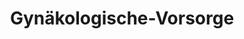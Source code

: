 ---
title: 'Gynäkologische-Vorsorge'
description: 'Vorsorge für Ihr Wohl'
pubDate: 'Jul 01 2000'
heroImage: '/Vorsorge.JPG'
---